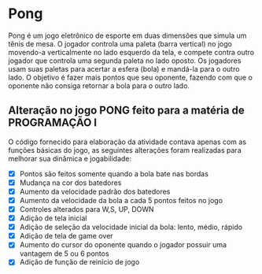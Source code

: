 # Pong
Pong é um jogo eletrônico de esporte em duas dimensões que simula um tênis de mesa. 
O jogador controla uma paleta (barra vertical) no jogo movendo-a verticalmente no lado esquerdo da tela, 
e compete contra outro jogador que controla uma segunda paleta no lado oposto. Os jogadores usam suas paletas para acertar a esfera (bola) e mandá-la para o outro lado. O objetivo é fazer mais pontos que seu oponente, fazendo com que o oponente não consiga retornar a bola para o outro lado.

## Alteração no jogo PONG feito para a matéria de PROGRAMAÇÃO I

O código fornecido para elaboração da atividade contava apenas com as funções básicas do jogo, as seguintes alterações foram realizadas para melhorar sua dinâmica e jogabilidade:
- [x] Pontos são feitos somente quando a bola bate nas bordas
- [x] Mudança na cor dos batedores
- [x] Aumento da velocidade padrão dos batedores
- [x] Aumento da velocidade da bola a cada 5 pontos feitos no jogo
- [x] Controles alterados para W,S, UP, DOWN
- [x] Adição de tela inicial
- [x] Adição de seleção da velocidade inicial da bola: lento, médio, rápido
- [x] Adição de tela de game over
- [x] Aumento do cursor do oponente quando o jogador possuir uma vantagem de 5 ou 6 pontos
- [x] Adição de função de reinício de jogo
